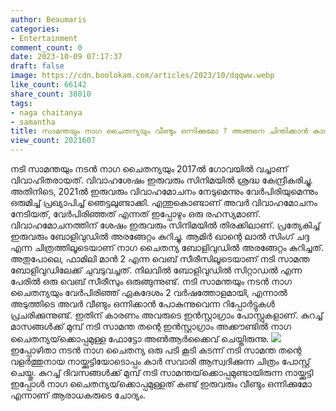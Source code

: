 ```yaml
---
author: Beaumaris
categories:
- Entertainment
comment_count: 0
date: 2023-10-09 07:17:37
draft: false
image: https://cdn.boolokam.com/articles/2023/10/dqqww.webp
like_count: 66142
share_count: 38010
tags:
- naga chaitanya
- samantha
title: സാമന്തയും നാഗ ചൈതന്യയും വീണ്ടും ഒന്നിക്കുമോ ? അങ്ങനെ ചിന്തിക്കാൻ കാരണമുണ്ട്
view_count: 2021607
---
```


നടി സാമന്തയും നടൻ നാഗ ചൈതന്യയും 2017ൽ ഗോവയിൽ വച്ചാണ് വിവാഹിതരായത്. വിവാഹശേഷം ഇരുവരും സിനിമയിൽ ശ്രദ്ധ കേന്ദ്രീകരിച്ചു. അതിനിടെ, 2021ൽ ഇരുവരും വിവാഹമോചനം നേടുമെന്നും വേർപിരിയുമെന്നും ഒരുമിച്ച് പ്രഖ്യാപിച്ച് ഞെട്ടലുണ്ടാക്കി. എന്തുകൊണ്ടാണ് അവർ വിവാഹമോചനം നേടിയത്, വേർപിരിഞ്ഞത് എന്നത് ഇപ്പോഴും ഒരു രഹസ്യമാണ്. വിവാഹമോചനത്തിന് ശേഷം ഇരുവരും സിനിമയിൽ തിരക്കിലാണ്. പ്രത്യേകിച്ച് ഇരുവരും ബോളിവുഡിൽ അരങ്ങേറ്റം കുറിച്ചു. ആമിർ ഖാന്റെ ലാൽ സിംഗ് ചദ്ദ എന്ന ചിത്രത്തിലൂടെയാണ് നാഗ ചൈതന്യ ബോളിവുഡിൽ അരങ്ങേറ്റം കുറിച്ചത്. അതുപോലെ, ഫാമിലി മാൻ 2 എന്ന വെബ് സീരീസിലൂടെയാണ് നടി സാമന്ത ബോളിവുഡിലേക്ക് ചുവടുവച്ചത്. നിലവിൽ ബോളിവുഡിൽ സിറ്റാഡൽ എന്ന പേരിൽ ഒരു വെബ് സീരീസും ഒരുങ്ങുന്നുണ്ട്. നടി സാമന്തയും നടൻ നാഗ ചൈതന്യയും വേർപിരിഞ്ഞ് ഏകദേശം 2 വർഷത്തോളമായി, എന്നാൽ അടുത്തിടെ അവർ വീണ്ടും ഒന്നിക്കാൻ പോകുന്നുവെന്ന റിപ്പോർട്ടുകൾ പ്രചരിക്കുന്നുണ്ട്. ഇതിന് കാരണം അവരുടെ ഇൻസ്റ്റാഗ്രാം പോസ്റ്റുകളാണ്. കുറച്ച് മാസങ്ങൾക്ക് മുമ്പ് നടി സാമന്ത തന്റെ ഇൻസ്റ്റാഗ്രാം അക്കൗണ്ടിൽ നാഗ ചൈതന്യയ്‌ക്കൊപ്പമുള്ള ഫോട്ടോ അൺആർക്കൈവ് ചെയ്തിരുന്നു. ![](https://cdn.boolokam.com/articles/2023/10/dqqww.webp)ഇപ്പോഴിതാ നടൻ നാഗ ചൈതന്യ ഒരു പടി കൂടി കടന്ന് നടി സാമന്ത തന്റെ വളർത്തുനായ നായ്ക്കുട്ടിയോടൊപ്പം കാർ സവാരി ആസ്വദിക്കുന്ന ചിത്രം പോസ്റ്റ് ചെയ്തു. കുറച്ച് ദിവസങ്ങൾക്ക് മുമ്പ് നടി സാമന്തയ്‌ക്കൊപ്പമുണ്ടായിരുന്ന നായ്ക്കുട്ടി ഇപ്പോൾ നാഗ ചൈതന്യയ്‌ക്കൊപ്പമുള്ളത് കണ്ട് ഇരുവരും വീണ്ടും ഒന്നിക്കുമോ എന്നാണ് ആരാധകരുടെ ചോദ്യം.